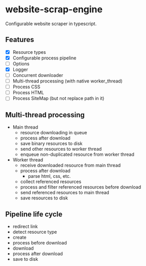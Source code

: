 # website-scrap-engine
Configurable website scraper in typescript.

## Features
-[x]  Resource types
-[x]  Configurable process pipeline
-[ ]  Options
-[x]  Logger
-[ ]  Concurrent downloader
-[ ]  Multi-thread processing (with native worker_thread)
-[ ]  Process CSS
-[ ]  Process HTML
-[ ]  Process SiteMap (but not replace path in it)

## Multi-thread processing
* Main thread
    * resource downloading in queue
    * process after download
    * save binary resources to disk
    * send other resources to worker thread
    * enqueue non-duplicated resource from worker thread
* Worker thread
    * receive downloaded resource from main thread
    * process after download
        * parse html, css, etc.
    * collect referenced resources
    * process and filter referenced resources before download
    * send referenced resources to main thread
    * save resources to disk

## Pipeline life cycle
* redirect link
* detect resource type
* create
* process before download
* download
* process after download
* save to disk
